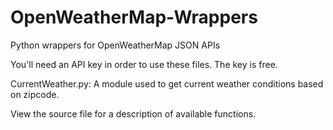 # OpenWeatherMap-Wrappers
Python wrappers for OpenWeatherMap JSON APIs

You'll need an API key in order to use these files. The key is free.

CurrentWeather.py: A module used to get current weather conditions based on zipcode.

View the source file for a description of available functions.